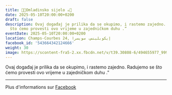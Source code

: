 ```yaml
---
title: 🍫🍪Omladinsko sijelo ☕️🍩
date: 2025-05-10T20:00:00+0200
draft: false
description: Ovaj događaj je prilika da se okupimo, i rastemo zajedno. Radujemo se
  što ćemo provesti ovo vrijeme u zajedničkom duhu .”
eventDate: 2025-05-10T20:00:00+0200
location: Champs-Courbes 24, ‏إيكوبلينس‏، ‏سويسرا‏
facebook_id: '543664342124666'
weight: 30
image: https://scontent-fra5-2.xx.fbcdn.net/v/t39.30808-6/494655977_999846225609310_4487878895912218163_n.jpg?_nc_cat=107&ccb=1-7&_nc_sid=9e60e4&_nc_ohc=UxuVWIS_6o8Q7kNvwGUkN9H&_nc_oc=AdklJikSB-9UdFGZd5YISieRwyjPklq4H2vdoRtq6YVJgMd3AaY8zsvPJmhaXQd9g8A&_nc_zt=23&_nc_ht=scontent-fra5-2.xx&edm=ABTKTjYEAAAA&_nc_gid=LkhrzC9t8SpQu3K-uySxzA&oh=00_AfTeaHisYv_Z6mXUjwAarWSNW1zF96iBcZ81T4nvJJg9nA&oe=687A3A98
---
```


Ovaj događaj je prilika da se okupimo, i rastemo zajedno. Radujemo se što ćemo provesti ovo vrijeme u zajedničkom duhu .”

---

Plus d'informations sur [Facebook](https://facebook.com/events/543664342124666)